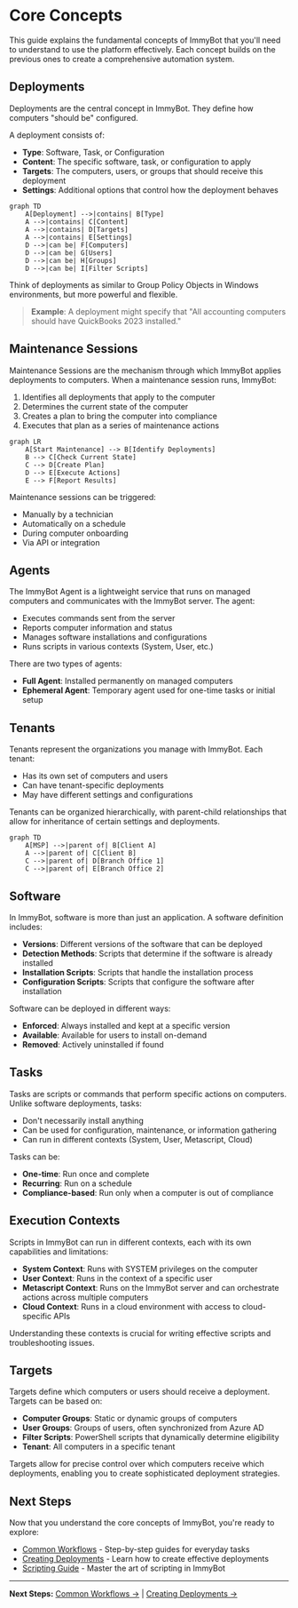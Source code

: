 # Core Concepts

This guide explains the fundamental concepts of ImmyBot that you'll need to understand to use the platform effectively. Each concept builds on the previous ones to create a comprehensive automation system.

## Deployments

Deployments are the central concept in ImmyBot. They define how computers "should be" configured.

A deployment consists of:
- **Type**: Software, Task, or Configuration
- **Content**: The specific software, task, or configuration to apply
- **Targets**: The computers, users, or groups that should receive this deployment
- **Settings**: Additional options that control how the deployment behaves

```mermaid
graph TD
    A[Deployment] -->|contains| B[Type]
    A -->|contains| C[Content]
    A -->|contains| D[Targets]
    A -->|contains| E[Settings]
    D -->|can be| F[Computers]
    D -->|can be| G[Users]
    D -->|can be| H[Groups]
    D -->|can be| I[Filter Scripts]
```

Think of deployments as similar to Group Policy Objects in Windows environments, but more powerful and flexible.

> **Example**: A deployment might specify that "All accounting computers should have QuickBooks 2023 installed."

## Maintenance Sessions

Maintenance Sessions are the mechanism through which ImmyBot applies deployments to computers. When a maintenance session runs, ImmyBot:

1. Identifies all deployments that apply to the computer
2. Determines the current state of the computer
3. Creates a plan to bring the computer into compliance
4. Executes that plan as a series of maintenance actions

```mermaid
graph LR
    A[Start Maintenance] --> B[Identify Deployments]
    B --> C[Check Current State]
    C --> D[Create Plan]
    D --> E[Execute Actions]
    E --> F[Report Results]
```

Maintenance sessions can be triggered:
- Manually by a technician
- Automatically on a schedule
- During computer onboarding
- Via API or integration

## Agents

The ImmyBot Agent is a lightweight service that runs on managed computers and communicates with the ImmyBot server. The agent:

- Executes commands sent from the server
- Reports computer information and status
- Manages software installations and configurations
- Runs scripts in various contexts (System, User, etc.)

There are two types of agents:
- **Full Agent**: Installed permanently on managed computers
- **Ephemeral Agent**: Temporary agent used for one-time tasks or initial setup

## Tenants

Tenants represent the organizations you manage with ImmyBot. Each tenant:
- Has its own set of computers and users
- Can have tenant-specific deployments
- May have different settings and configurations

Tenants can be organized hierarchically, with parent-child relationships that allow for inheritance of certain settings and deployments.

```mermaid
graph TD
    A[MSP] -->|parent of| B[Client A]
    A -->|parent of| C[Client B]
    C -->|parent of| D[Branch Office 1]
    C -->|parent of| E[Branch Office 2]
```

## Software

In ImmyBot, software is more than just an application. A software definition includes:
- **Versions**: Different versions of the software that can be deployed
- **Detection Methods**: Scripts that determine if the software is already installed
- **Installation Scripts**: Scripts that handle the installation process
- **Configuration Scripts**: Scripts that configure the software after installation

Software can be deployed in different ways:
- **Enforced**: Always installed and kept at a specific version
- **Available**: Available for users to install on-demand
- **Removed**: Actively uninstalled if found

## Tasks

Tasks are scripts or commands that perform specific actions on computers. Unlike software deployments, tasks:
- Don't necessarily install anything
- Can be used for configuration, maintenance, or information gathering
- Can run in different contexts (System, User, Metascript, Cloud)

Tasks can be:
- **One-time**: Run once and complete
- **Recurring**: Run on a schedule
- **Compliance-based**: Run only when a computer is out of compliance

## Execution Contexts

Scripts in ImmyBot can run in different contexts, each with its own capabilities and limitations:

- **System Context**: Runs with SYSTEM privileges on the computer
- **User Context**: Runs in the context of a specific user
- **Metascript Context**: Runs on the ImmyBot server and can orchestrate actions across multiple computers
- **Cloud Context**: Runs in a cloud environment with access to cloud-specific APIs

Understanding these contexts is crucial for writing effective scripts and troubleshooting issues.

## Targets

Targets define which computers or users should receive a deployment. Targets can be based on:

- **Computer Groups**: Static or dynamic groups of computers
- **User Groups**: Groups of users, often synchronized from Azure AD
- **Filter Scripts**: PowerShell scripts that dynamically determine eligibility
- **Tenant**: All computers in a specific tenant

Targets allow for precise control over which computers receive which deployments, enabling you to create sophisticated deployment strategies.

## Next Steps

Now that you understand the core concepts of ImmyBot, you're ready to explore:

- [Common Workflows](./common-workflows.md) - Step-by-step guides for everyday tasks
- [Creating Deployments](./creating-deployments.md) - Learn how to create effective deployments
- [Scripting Guide](./scripts.md) - Master the art of scripting in ImmyBot

---

**Next Steps:** [Common Workflows →](./common-workflows.md) | [Creating Deployments →](./creating-deployments.md)
